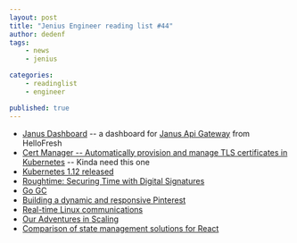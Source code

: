 ```yaml
---
layout: post
title: "Jenius Engineer reading list #44"
author: dedenf
tags:
    - news
    - jenius

categories:
    - readinglist
    - engineer

published: true
---
```


- [Janus Dashboard](https://github.com/hellofresh/janus-dashboard) -- a dashboard for [Janus Api Gateway](https://github.com/hellofresh/janus) from HelloFresh
- [Cert Manager -- Automatically provision and manage TLS certificates in Kubernetes](https://github.com/jetstack/cert-manager) -- Kinda need this one 
- [Kubernetes 1.12 released](https://kubernetes.io/blog/2018/09/27/kubernetes-1.12-kubelet-tls-bootstrap-and-azure-virtual-machine-scale-sets-vmss-move-to-general-availability/)
- [Roughtime: Securing Time with Digital Signatures](https://blog.cloudflare.com/roughtime/)
- [Go GC](https://engineering.linecorp.com/en/blog/detail/342)
- [Building a dynamic and responsive Pinterest](https://medium.com/@Pinterest_Engineering/building-a-dynamic-and-responsive-pinterest-7d410e99f0a9)
- [Real-time Linux communications](https://hackernoon.com/real-time-linux-communications-2faabf31cf5e)
- [Our Adventures in Scaling](http://eng.wealthfront.com/2018/09/20/our-adventures-in-scaling/) 
- [Comparison of state management solutions for React](https://medium.com/dailyjs/comparison-of-state-management-solutions-for-react-2161a0b4af7b)
